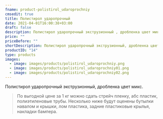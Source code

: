 ```yaml
---
fname: product-polistirol_udaroprochniy
cmsedit: true
title: Полистирол ударопрочный
date: 2021-04-01T16:00:38+03:00
draft: false
description: Полистирол ударопрочный экструзионный , дробленка цвет микс.
price: ""
priceBefore: ""
shortDescription: Полистирол ударопрочный экструзионный, дробленка цвет микс.
productID: "14"
type: products
images:
  - image: images/products/polistirol_udaroprochniy.png
  - image: images/products/polistirol_udaroprochniy01.png
  - image: images/products/polistirol_udaroprochniy02.png
---
```

Полистирол ударопрочный экструзионный, дробленка цвет микс.

> По выгодной цене за 1 кг можно сдать стрейч пленку, абс пластик, полиэтиленовые трубы. Несколько ниже будут оценены бутылки навалом и крышки, лом пластика, задние пластиковые крылья, накладки бампера.